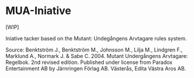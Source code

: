 # MUA-Iniative
[WIP]

Iniative tacker based on the Mutant: Undegångens Arvtagare rules system.

Source:
Benktström J., Benktström M., Johnsson M., Lilja M., Lindgren F., Marklund A., Normark J. & Sabe C. 2004. Mutant Undergångens Arvtagare: Regelbok. 2nd revised edition. Published under license from Paradox Entertainment AB by Järnringen Förlag AB. Västerås, Edita Västra Aros AB.
